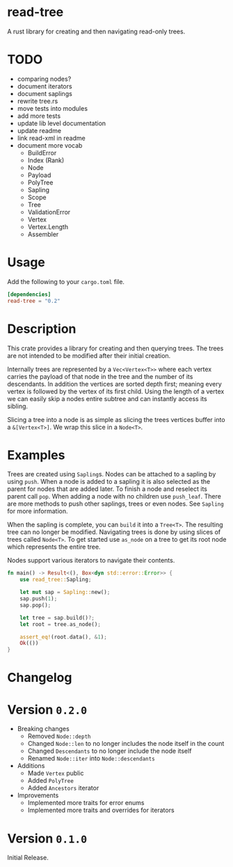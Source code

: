 # read-tree

A rust library for creating and then navigating read-only trees.

# TODO

- comparing nodes?
- document iterators
- document saplings
- rewrite tree.rs
- move tests into modules
- add more tests
- update lib level documentation
- update readme
- link read-xml in readme
- document more vocab
    - BuildError
    - Index (Rank)
    - Node
    - Payload
    - PolyTree
    - Sapling
    - Scope
    - Tree
    - ValidationError
    - Vertex
    - Vertex.Length
    - Assembler


# Usage

Add the following to your `cargo.toml` file.

```toml
[dependencies]
read-tree = "0.2"
```

# Description

This crate provides a library for creating and then querying trees.
The trees are not intended to be modified after their initial creation.

Internally trees are represented by a `Vec<Vertex<T>>` where each vertex carries the payload of that node in the tree and the number of its descendants.
In addition the vertices are sorted depth first; meaning every vertex is followed by the vertex of its first child.
Using the length of a vertex we can easily skip a nodes entire subtree and can instantly access its sibling.

Slicing a tree into a node is as simple as slicing the trees vertices buffer into a `&[Vertex<T>]`.
We wrap this slice in a `Node<T>`.

# Examples

Trees are created using `Sapling`s.
Nodes can be attached to a sapling by using `push`.
When a node is added to a sapling it is also selected as the parent for nodes that are added later.
To finish a node and reselect its parent call `pop`.
When adding a node with no children use `push_leaf`.
There are more methods to push other saplings, trees or even nodes.
See `Sapling` for more information.

When the sapling is complete, you can `build` it into a `Tree<T>`.
The resulting tree can no longer be modified.
Navigating trees is done by using slices of trees called `Node<T>`.
To get started use `as_node` on a tree to get its root node which represents the entire tree.

Nodes support various iterators to navigate their contents.

```rust
fn main() -> Result<(), Box<dyn std::error::Error>> {
    use read_tree::Sapling;

    let mut sap = Sapling::new();
    sap.push(1);
    sap.pop();

    let tree = sap.build()?;
    let root = tree.as_node();

    assert_eq!(root.data(), &1);
    Ok(())
}
```

# Changelog

# Version `0.2.0`
- Breaking changes
    - Removed `Node::depth`
    - Changed `Node::len` to no longer includes the node itself in the count
    - Changed `Descendants` to no longer include the node itself
    - Renamed `Node::iter` into `Node::descendants`
- Additions
    - Made `Vertex` public
    - Added `PolyTree`
    - Added `Ancestors` iterator
- Improvements
    - Implemented more traits for error enums
    - Implemented more traits and overrides for iterators

# Version `0.1.0`

Initial Release.
